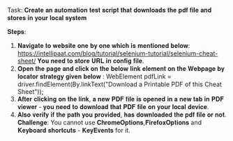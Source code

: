 Task: 𝐂𝐫𝐞𝐚𝐭𝐞 𝐚𝐧 𝐚𝐮𝐭𝐨𝐦𝐚𝐭𝐢𝐨𝐧 𝐭𝐞𝐬𝐭 𝐬𝐜𝐫𝐢𝐩𝐭 𝐭𝐡𝐚𝐭 𝐝𝐨𝐰𝐧𝐥𝐨𝐚𝐝𝐬 𝐭𝐡𝐞 𝐩𝐝𝐟 𝐟𝐢𝐥𝐞 𝐚𝐧𝐝 𝐬𝐭𝐨𝐫𝐞𝐬 𝐢𝐧 𝐲𝐨𝐮𝐫 𝐥𝐨𝐜𝐚𝐥 𝐬𝐲𝐬𝐭𝐞𝐦

𝐒𝐭𝐞𝐩𝐬:
1. 𝐍𝐚𝐯𝐢𝐠𝐚𝐭𝐞 𝐭𝐨 𝐰𝐞𝐛𝐬𝐢𝐭𝐞 𝐨𝐧𝐞 𝐛𝐲 𝐨𝐧𝐞 𝐰𝐡𝐢𝐜𝐡 𝐢𝐬 𝐦𝐞𝐧𝐭𝐢𝐨𝐧𝐞𝐝 𝐛𝐞𝐥𝐨𝐰: https://intellipaat.com/blog/tutorial/selenium-tutorial/selenium-cheat-sheet/
𝐘𝐨𝐮 𝐧𝐞𝐞𝐝 𝐭𝐨 𝐬𝐭𝐨𝐫𝐞 𝐔𝐑𝐋 𝐢𝐧 𝐜𝐨𝐧𝐟𝐢𝐠 𝐟𝐢𝐥𝐞.
2. 𝐎𝐩𝐞𝐧 𝐭𝐡𝐞 𝐩𝐚𝐠𝐞 𝐚𝐧𝐝 𝐜𝐥𝐢𝐜𝐤 𝐨𝐧 𝐭𝐡𝐞 𝐛𝐞𝐥𝐨𝐰 𝐥𝐢𝐧𝐤 𝐞𝐥𝐞𝐦𝐞𝐧𝐭 𝐨𝐧 𝐭𝐡𝐞 𝐖𝐞𝐛𝐩𝐚𝐠𝐞 𝐛𝐲 𝐥𝐨𝐜𝐚𝐭𝐨𝐫 𝐬𝐭𝐫𝐚𝐭𝐞𝐠𝐲 𝐠𝐢𝐯𝐞𝐧 𝐛𝐞𝐥𝐨𝐰 :
WebElement pdfLink = driver.findElement(By.linkText("Download a Printable PDF of this Cheat Sheet"));
3. 𝐀𝐟𝐭𝐞𝐫 𝐜𝐥𝐢𝐜𝐤𝐢𝐧𝐠 𝐨𝐧 𝐭𝐡𝐞 𝐥𝐢𝐧𝐤, 𝐚 𝐧𝐞𝐰 𝐏𝐃𝐅 𝐟𝐢𝐥𝐞 𝐢𝐬 𝐨𝐩𝐞𝐧𝐞𝐝 𝐢𝐧 𝐚 𝐧𝐞𝐰 𝐭𝐚𝐛 𝐢𝐧 𝐏𝐃𝐅 𝐯𝐢𝐞𝐰𝐞𝐫 - 𝐲𝐨𝐮 𝐧𝐞𝐞𝐝 𝐭𝐨 𝐝𝐨𝐰𝐧𝐥𝐨𝐚𝐝 𝐭𝐡𝐚𝐭 𝐏𝐃𝐅 𝐟𝐢𝐥𝐞 𝐨𝐧 𝐲𝐨𝐮𝐫 𝐥𝐨𝐜𝐚𝐥 𝐝𝐞𝐯𝐢𝐜𝐞.
4. 𝐀𝐥𝐬𝐨 𝐯𝐞𝐫𝐢𝐟𝐲 𝐢𝐟 𝐭𝐡𝐞 𝐩𝐚𝐭𝐡 𝐲𝐨𝐮 𝐩𝐫𝐨𝐯𝐢𝐝𝐞𝐝, 𝐡𝐚𝐬 𝐝𝐨𝐰𝐧𝐥𝐨𝐚𝐝𝐞𝐝 𝐭𝐡𝐞 𝐩𝐝𝐟 𝐟𝐢𝐥𝐞 𝐨𝐫 𝐧𝐨𝐭.
𝐂𝐡𝐚𝐥𝐥𝐞𝐧𝐠𝐞: You cannot use 𝐂𝐡𝐫𝐨𝐦𝐞𝐎𝐩𝐭𝐢𝐨𝐧𝐬,𝐅𝐢𝐫𝐞𝐟𝐨𝐱𝐎𝐩𝐭𝐢𝐨𝐧𝐬 and 𝐊𝐞𝐲𝐛𝐨𝐚𝐫𝐝 𝐬𝐡𝐨𝐫𝐭𝐜𝐮𝐭𝐬 - 𝐊𝐞𝐲𝐄𝐯𝐞𝐧𝐭𝐬 for it.

